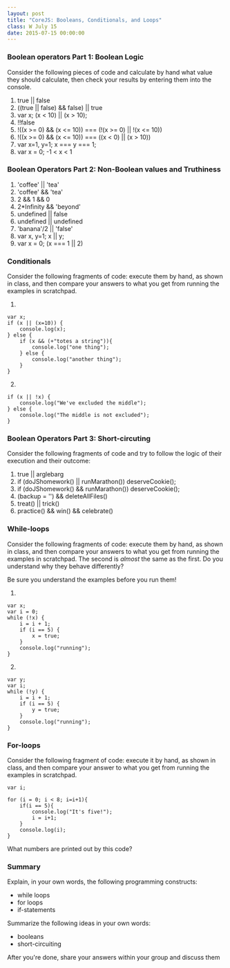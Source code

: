 ```yaml
---
layout: post
title: "CoreJS: Booleans, Conditionals, and Loops"
class: W July 15
date: 2015-07-15 00:00:00
---
```


### Boolean operators Part 1: Boolean Logic


Consider the following pieces of code and calculate by hand what value they should calculate, then check your results by entering them into the console.

1.  true || false
2.  ((true || false) && false) || true
3.  var x;
    (x < 10) || (x > 10);
4.  !!false
5.  !((x >= 0) && (x <= 10)) === (!(x >= 0) || !(x <= 10))
6.  !((x >= 0) && (x <= 10)) ===   ((x < 0) || (x > 10))
7.  var x=1, y=1;
    x === y === 1;
8.  var x = 0;
    -1 < x < 1

### Boolean Operators Part 2: Non-Boolean values and Truthiness


1.	'coffee' || 'tea'
2.	'coffee' && 'tea'
3.	2 && 1 && 0
4.	2*Infinity && 'beyond'
5.	undefined || false
6.	undefined || undefined
7.	'banana'/2 || 'false'
8.	var x, y=1;
	x || y;
9.	var x = 0;
	(x === 1 || 2)


### Conditionals


Consider the following fragments of code: execute them by hand, as shown in class, and then compare your answers to what you get from running the examples in scratchpad.

1.

```
var x;
if (x || (x=10)) {
	console.log(x);
} else {
	if (x && (+"totes a string")){
		console.log("one thing");
	} else {
		console.log("another thing");
	}
}
```

2.

```
if (x || !x) {
	console.log("We've excluded the middle");
} else {
	console.log("The middle is not excluded");
}
```


### Boolean Operators Part 3: Short-circuting

Consider the following fragments of code and try to follow the logic of their execution and their outcome:

1.  true || arglebarg
2.	if (doJShomework() || runMarathon()) deserveCookie();
3.	if (doJShomework() && runMarathon()) deserveCookie();
4.  (backup = '') && deleteAllFiles()
5.  treat() || trick()
6.  practice() && win() && celebrate()


### While-loops


Consider the following fragments of code: execute them by hand, as shown in class, and then compare your answers to what you get from running the examples in scratchpad. The second is *almost* the same as the first. Do you understand why they behave differently?

Be sure you understand the examples before you run them!

1.

```
var x;
var i = 0;
while (!x) {
	i = i + 1;
	if (i == 5) {
		x = true;
	}
	console.log("running");
}
```

2.

```
var y;
var i;
while (!y) {
	i = i + 1;
	if (i == 5) {
		y = true;
	}
	console.log("running");
}
```

### For-loops

Consider the following fragment of code: execute it by hand, as shown in class, and then compare your answer to what you get from running the examples in scratchpad.

```
var i;
    
for (i = 0; i < 8; i=i+1){
    if(i == 5){
        console.log("It's five!");
        i = i+1;
    }
    console.log(i);
}
```

What numbers are printed out by this code?

### Summary


Explain, in your own words, the following programming constructs:

-   while loops
-   for loops
-   if-statements

Summarize the following ideas in your own words:

-   booleans
-   short-circuiting

After you're done, share your answers within your group and discuss them
